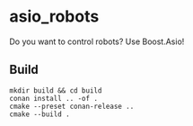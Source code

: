 # asio_robots

Do you want to control robots? Use Boost.Asio!

## Build

```shell
mkdir build && cd build
conan install .. -of .
cmake --preset conan-release ..
cmake --build .
```
